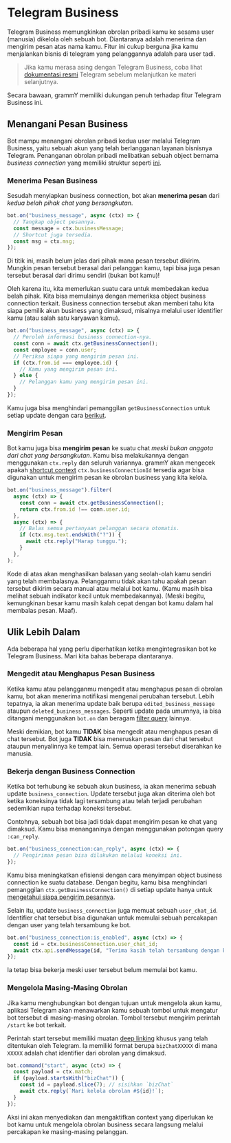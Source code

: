 # Telegram Business

Telegram Business memungkinkan obrolan pribadi kamu ke sesama user (manusia)
dikelola oleh sebuah bot. Diantaranya adalah menerima dan mengirim pesan atas
nama kamu. Fitur ini cukup berguna jika kamu menjalankan bisnis di telegram yang
pelanggannya adalah para user tadi.

> Jika kamu merasa asing dengan Telegram Business, coba lihat
> [dokumentasi resmi](https://core.telegram.org/bots#manage-your-business)
> Telegram sebelum melanjutkan ke materi selanjutnya.

Secara bawaan, grammY memiliki dukungan penuh terhadap fitur Telegram Business
ini.

## Menangani Pesan Business

Bot mampu menangani obrolan pribadi kedua user melalui Telegram Business, yaitu
sebuah akun yang telah berlangganan layanan bisnisnya Telegram. Penanganan
obrolan pribadi melibatkan sebuah object bernama _business connection_ yang
memiliki struktur seperti [ini](/ref/types/businessconnection).

### Menerima Pesan Business

Sesudah menyiapkan business connection, bot akan **menerima pesan** dari _kedua
belah pihak chat yang bersangkutan_.

```ts
bot.on("business_message", async (ctx) => {
  // Tangkap object pesannya.
  const message = ctx.businessMessage;
  // Shortcut juga tersedia.
  const msg = ctx.msg;
});
```

Di titik ini, masih belum jelas dari pihak mana pesan tersebut dikirim. Mungkin
pesan tersebut berasal dari pelanggan kamu, tapi bisa juga pesan tersebut
berasal dari dirimu sendiri (bukan bot kamu)!

Oleh karena itu, kita memerlukan suatu cara untuk membedakan kedua belah pihak.
Kita bisa memulainya dengan memeriksa object business connection terkait.
Business connection tersebut akan memberi tahu kita siapa pemilik akun business
yang dimaksud, misalnya melalui user identifier kamu (atau salah satu karyawan
kamu).

```ts
bot.on("business_message", async (ctx) => {
  // Peroleh informasi business connection-nya.
  const conn = await ctx.getBusinessConnection();
  const employee = conn.user;
  // Periksa siapa yang mengirim pesan ini.
  if (ctx.from.id === employee.id) {
    // Kamu yang mengirim pesan ini.
  } else {
    // Pelanggan kamu yang mengirim pesan ini.
  }
});
```

Kamu juga bisa menghindari pemanggilan `getBusinessConnection` untuk setiap
update dengan cara [berikut](#bekerja-dengan-business-connection).

### Mengirim Pesan

Bot kamu juga bisa **mengirim pesan** ke suatu chat _meski bukan anggota dari
chat yang bersangkutan_. Kamu bisa melakukannya dengan menggunakan `ctx.reply`
dan seluruh variannya. grammY akan mengecek apakah
[shortcut context](../guide/context#shortcut) `ctx.businessConnectionId`
tersedia agar bisa digunakan untuk mengirim pesan ke obrolan business yang kita
kelola.

```ts
bot.on("business_message").filter(
  async (ctx) => {
    const conn = await ctx.getBusinessConnection();
    return ctx.from.id !== conn.user.id;
  },
  async (ctx) => {
    // Balas semua pertanyaan pelanggan secara otomatis.
    if (ctx.msg.text.endsWith("?")) {
      await ctx.reply("Harap tunggu.");
    }
  },
);
```

Kode di atas akan menghasilkan balasan yang seolah-olah kamu sendiri yang telah
membalasnya. Pelangganmu tidak akan tahu apakah pesan tersebut dikirim secara
manual atau melalui bot kamu. (Kamu masih bisa melihat sebuah indikator kecil
untuk membedakannya). (Meski begitu, kemungkinan besar kamu masih kalah cepat
dengan bot kamu dalam hal membalas pesan. Maaf).

## Ulik Lebih Dalam

Ada beberapa hal yang perlu diperhatikan ketika mengintegrasikan bot ke Telegram
Business. Mari kita bahas beberapa diantaranya.

### Mengedit atau Menghapus Pesan Business

Ketika kamu atau pelangganmu mengedit atau menghapus pesan di obrolan kamu, bot
akan menerima notifikasi mengenai perubahan tersebut. Lebih tepatnya, ia akan
menerima update baik berupa `edited_business_message` ataupun
`deleted_business_messages`. Seperti update pada umumnya, ia bisa ditangani
menggunakan `bot.on` dan beragam [filter query](../guide/filter-queries)
lainnya.

Meski demikian, bot kamu **TIDAK** bisa mengedit atau menghapus pesan di chat
tersebut. Bot juga **TIDAK** bisa meneruskan pesan dari chat tersebut ataupun
menyalinnya ke tempat lain. Semua operasi tersebut diserahkan ke manusia.

### Bekerja dengan Business Connection

Ketika bot terhubung ke sebuah akun business, ia akan menerima sebuah update
`business_connection`. Update tersebut juga akan diterima oleh bot ketika
koneksinya tidak lagi tersambung atau telah terjadi perubahan sedemikian rupa
terhadap koneksi tersebut.

Contohnya, sebuah bot bisa jadi tidak dapat mengirim pesan ke chat yang
dimaksud. Kamu bisa menanganinya dengan menggunakan potongan query `:can_reply`.

```ts
bot.on("business_connection:can_reply", async (ctx) => {
  // Pengiriman pesan bisa dilakukan melalui koneksi ini.
});
```

Kamu bisa meningkatkan efisiensi dengan cara menyimpan object business
connection ke suatu database. Dengan begitu, kamu bisa menghindari pemanggilan
`ctx.getBusinessConnection()` di setiap update hanya untuk
[mengetahui siapa pengirim pesannya](#menerima-pesan-business).

Selain itu, update `business_connection` juga memuat sebuah `user_chat_id`.
Identifier chat tersebut bisa digunakan untuk memulai sebuah percakapan dengan
user yang telah tersambung ke bot.

```ts
bot.on("business_connection:is_enabled", async (ctx) => {
  const id = ctx.businessConnection.user_chat_id;
  await ctx.api.sendMessage(id, "Terima kasih telah tersambung dengan kami!");
});
```

Ia tetap bisa bekerja meski user tersebut belum memulai bot kamu.

### Mengelola Masing-Masing Obrolan

Jika kamu menghubungkan bot dengan tujuan untuk mengelola akun kamu, aplikasi
Telegram akan menawarkan kamu sebuah tombol untuk mengatur bot tersebut di
masing-masing obrolan. Tombol tersebut mengirim perintah `/start` ke bot
terkait.

Perintah start tersebut memiliki muatan
[deep linking](../guide/commands#dukungan-deep-linking) khusus yang telah
ditentukan oleh Telegram. Ia memiliki format berupa `bizChatXXXXX` di mana
`XXXXX` adalah chat identifier dari obrolan yang dimaksud.

```ts
bot.command("start", async (ctx) => {
  const payload = ctx.match;
  if (payload.startsWith("bizChat")) {
    const id = payload.slice(7); // sisihkan `bizChat`
    await ctx.reply(`Mari kelola obrolan #${id}!`);
  }
});
```

Aksi ini akan menyediakan dan mengaktifkan context yang diperlukan ke bot kamu
untuk mengelola obrolan business secara langsung melalui percakapan ke
masing-masing pelanggan.
